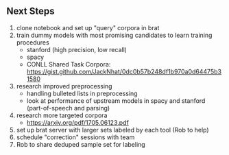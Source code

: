 ## Next Steps
1. clone notebook and set up "query" corpora in brat
2. train dummy models with most promising candidates to learn training procedures
    - stanford (high precision, low recall)
    - spacy
    - CONLL Shared Task Corpora: https://gist.github.com/JackNhat/0dc0b57b248df1b970a0d64475b31580
3. research improved preprocessing
    - handling bulleted lists in preprocessing
    - look at performance of upstream models in spacy and stanford (part-of-speech and parsing)
4. research more targeted corpora 
    - https://arxiv.org/pdf/1705.06123.pdf
5. set up brat server with larger sets labeled by each tool (Rob to help)
6. schedule "correction" sessions with team
7. Rob to share deduped sample set for labeling
